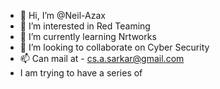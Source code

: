 - 👋 Hi, I’m @Neil-Azax
- 👀 I’m interested in Red Teaming
- 🌱 I’m currently learning Nrtworks
- 💞️ I’m looking to collaborate on Cyber Security
- 📫 Can mail at - cs.a.sarkar@gmail.com 
- I am trying to have a series of 

<!---
Neil-Azax/Neil-Azax is a ✨ special ✨ repository because its `README.md` (this file) appears on your GitHub profile.
You can click the Preview link to take a look at your changes.
--->
